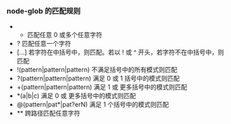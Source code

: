 ### node-glob 的匹配规则
- * 匹配任意 0 或多个任意字符
- ? 匹配任意一个字符
- [...] 若字符在中括号中，则匹配。若以 ! 或 ^ 开头，若字符不在中括号中，则匹配
- !(pattern|pattern|pattern) 不满足括号中的所有模式则匹配
- ?(pattern|pattern|pattern) 满足 0 或 1 括号中的模式则匹配
- +(pattern|pattern|pattern) 满足 1 或 更多括号中的模式则匹配
- *(a|b|c) 满足 0 或 更多括号中的模式则匹配
- @(pattern|pat*|pat?erN) 满足 1 个括号中的模式则匹配
- ** 跨路径匹配任意字符

